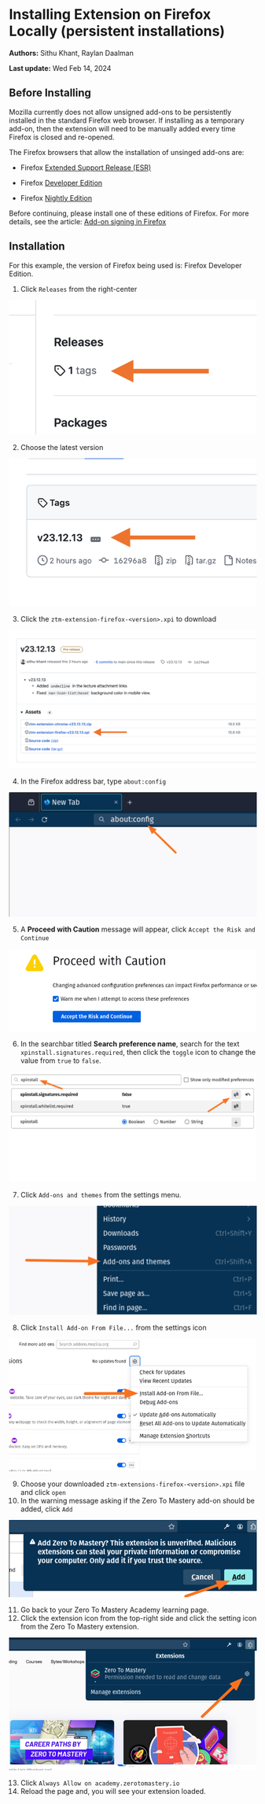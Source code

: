 # Installing Extension on Firefox Locally (persistent installations)

**Authors:** Sithu Khant, Raylan Daalman

**Last update:** Wed Feb 14, 2024

## Before Installing

Mozilla currently does not allow unsigned add-ons to be persistently installed in the standard Firefox web browser. If installing as a temporary add-on, then the extension will need to be manually added every time Firefox is closed and re-opened.

The Firefox browsers that allow the installation of unsinged add-ons are:

- Firefox [Extended Support Release (ESR)](https://www.mozilla.org/en-US/firefox/enterprise/)

- Firefox [Developer Edition](https://www.mozilla.org/firefox/developer/)

- Firefox [Nightly Edition](https://nightly.mozilla.org/)

Before continuing, please install one of these editions of Firefox. For more details, see the article: [Add-on signing in Firefox](https://support.mozilla.org/en-US/kb/add-on-signing-in-firefox)

## Installation

For this example, the version of Firefox being used is: Firefox Developer Edition.

1. Click `Releases` from the right-center

![](./images/f-esr-dev-nighlty-steps/f-step-1.png)

2. Choose the latest version

![](./images/f-esr-dev-nighlty-steps/f-step-2.png)

3. Click the `ztm-extension-firefox-<version>.xpi` to download

![](./images/f-esr-dev-nighlty-steps/f-step-3.png)

4. In the Firefox address bar, type  `about:config`

![](./images/f-esr-dev-nighlty-steps/f-step-4.png)

5. A **Proceed with Caution** message will appear, click `Accept the Risk and Continue`

![](./images/f-esr-dev-nighlty-steps/f-step-5.png)

6. In the searchbar titled **Search preference name**, search for the text `xpinstall.signatures.required`, then click the `toggle` icon to change the value from `true` to `false`.

![](./images/f-esr-dev-nighlty-steps/f-step-6.png)

7. Click `Add-ons and themes` from the settings menu.

![](./images/f-esr-dev-nighlty-steps/f-step-7.png)

8. Click `Install Add-on From File...` from the settings icon

![](./images/f-esr-dev-nighlty-steps/f-step-8.png)

9. Choose your downloaded `ztm-extensions-firefox-<version>.xpi` file and click `open`
10. In the warning message asking if the Zero To Mastery add-on should be added, click `Add`

![](./images/f-esr-dev-nighlty-steps/f-step-10.png)

11. Go back to your Zero To Mastery Academy learning page.
12. Click the extension icon from the top-right side and click the setting icon from the Zero To Mastery extension.

![](./images/f-esr-dev-nighlty-steps/f-step-12.png)

13. Click `Always Allow on academy.zerotomastery.io`
14. Reload the page and, you will see your extension loaded.
